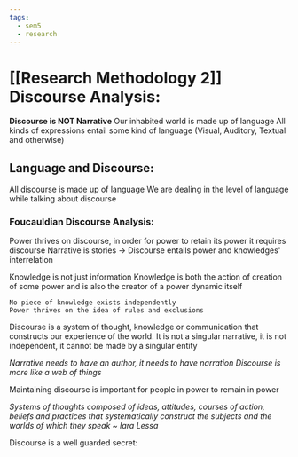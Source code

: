 ```yaml
---
tags:
  - sem5
  - research
---
```

# [[Research Methodology 2]] Discourse Analysis:

**Discourse is NOT Narrative**
Our inhabited world is made up of language
	All kinds of expressions entail some kind of language (Visual, Auditory, Textual and otherwise)

## Language and Discourse:
All discourse is made up of language
	We are dealing in the level of language while talking about discourse

### Foucauldian Discourse Analysis:
Power thrives on discourse, in order for power to retain its power it requires discourse
	Narrative is stories -> Discourse entails power and knowledges' interrelation

Knowledge is not just information
	Knowledge is both the action of creation of some power and is also the creator of a power dynamic itself

	No piece of knowledge exists independently 
	Power thrives on the idea of rules and exclusions

Discourse is a system of thought, knowledge or communication that constructs our experience of the world.
	It is not a singular narrative, it is not independent, it cannot be made by a singular entity

*Narrative needs to have an author, it needs to have narration
Discourse is more like a web of things*

Maintaining discourse is important for people in power to remain in power

*Systems of thoughts composed of ideas, attitudes, courses of action, beliefs and practices that systematically construct the subjects and the worlds of which they speak ~ Iara Lessa*

Discourse is a well guarded secret:

